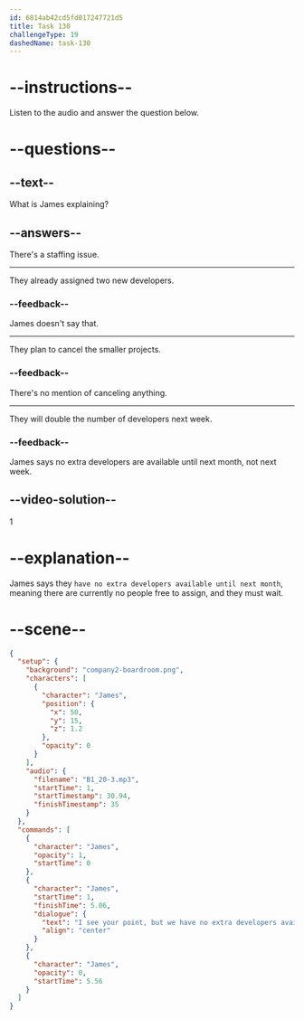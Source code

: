 ```yaml
---
id: 6814ab42cd5fd017247721d5
title: Task 130
challengeType: 19
dashedName: task-130
---
```


<!-- (Audio) James: I see your point, but we have no extra developers available until next month. -->

# --instructions--

Listen to the audio and answer the question below.

# --questions--

## --text--

What is James explaining?

## --answers--

There's a staffing issue.

---

They already assigned two new developers.

### --feedback--

James doesn't say that.

---

They plan to cancel the smaller projects.

### --feedback--

There's no mention of canceling anything.

---

They will double the number of developers next week.

### --feedback--

James says no extra developers are available until next month, not next week.

## --video-solution--

1

# --explanation--

James says they `have no extra developers available until next month`, meaning there are currently no people free to assign, and they must wait.

# --scene--

```json
{
  "setup": {
    "background": "company2-boardroom.png",
    "characters": [
      {
        "character": "James",
        "position": {
          "x": 50,
          "y": 15,
          "z": 1.2
        },
        "opacity": 0
      }
    ],
    "audio": {
      "filename": "B1_20-3.mp3",
      "startTime": 1,
      "startTimestamp": 30.94,
      "finishTimestamp": 35
    }
  },
  "commands": [
    {
      "character": "James",
      "opacity": 1,
      "startTime": 0
    },
    {
      "character": "James",
      "startTime": 1,
      "finishTime": 5.06,
      "dialogue": {
        "text": "I see your point, but we have no extra developers available until next month.",
        "align": "center"
      }
    },
    {
      "character": "James",
      "opacity": 0,
      "startTime": 5.56
    }
  ]
}
```
